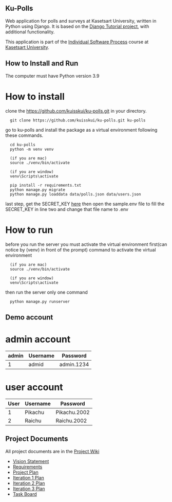 ## Ku-Polls
Web application for polls and surveys at Kasetsart University, written in Python using Django. It is based on the [Django Tutorial project][django-tutorial], with additional functionality.


This application is part of the [Individual Software Process](https://cpske.github.io/ISP) course at [Kasetsart University](https://ku.ac.th).

## How to Install and Run
The computer must have Python version 3.9

# How to install
clone the https://github.com/kuisskui/ku-polls.git in your directory.
```
  git clone https://github.com/kuisskui/ku-polls.git ku-polls
```
go to ku-polls and install the package as a virtual environment following these commands.
```
  cd ku-polls
  python -m venv venv
  
  (if you are mac)
  source ./venv/bin/activate
  
  (if you are window)
  venv\Scripts\activate
  
  pip install -r requirements.txt
  python manage.py migrate
  python manage.py loaddata data/polls.json data/users.json
```
last step, get the SECRET_KEY [here](https://djecrety.ir/) then open the sample.env file to fill the SECRET_KEY in line two and change that file name to .env

# How to run
before you run the server you must activate the virtual environment first(can notice by (venv) in front of the prompt)
command to activate the virtual environment
```
  (if you are mac)
  source ./venv/bin/activate
  
  (if you are window)
  venv\Scripts\activate
```
then run the server only one command
```
  python manage.py runserver
```
## Demo account

# admin account
|admin|Username|Password|
|-----|--------|--------|
|1|admid|admin.1234|

# user account
|User |Username|Password|
|-----|--------|--------|
|1    |Pikachu |Pikachu.2002|
|2    |Raichu  |Raichu.2002|

## Project Documents

All project documents are in the [Project Wiki](../../wiki/Home)

- [Vision Statement](../../wiki/Vision%20Statement)
- [Requirements](../../wiki/Requirements)
- [Project Plan](../../wiki/Development%20Plan)
- [Iteration 1 Plan](../../wiki/Iteration%201%20Plan)
- [Iteration 2 Plan](../../wiki/Iteration%202%20Plan)
- [Iteration 3 Plan](../../wiki/Iteration%203%20Plan)
- [Task Board](https://github.com/users/kuisskui/projects/3/views/2?layout=board)

[django-tutorial]: https://docs.djangoproject.com/en/4.1/intro/tutorial01/
